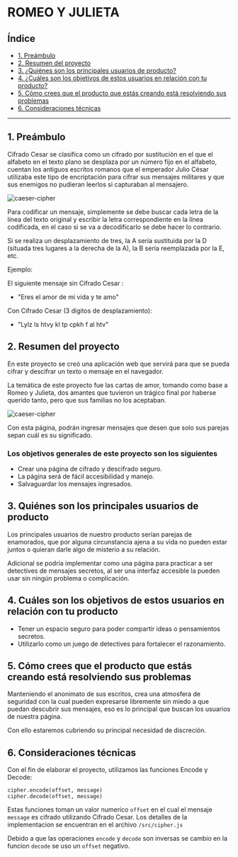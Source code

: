 # ROMEO Y JULIETA

## Índice

* [1. Preámbulo](#1-preámbulo)
* [2. Resumen del proyecto](#2-resumen-del-proyecto)
* [3. ¿Quiénes son los principales usuarios de producto?](#3-Quiénes-son-los-principales-usuarios-de-producto)
* [4. ¿Cuáles son los objetivos de estos usuarios en relación con tu producto?](#4-Cuáles-son-los-objetivos-de-estos-usuarios-en-relación-con-tu-producto)
* [5. Cómo crees que el producto que estás creando está resolviendo sus problemas](#5-Cómo-crees-que-el-producto-que-estás-creando-está-resolviendo-sus-problemas)
* [6. Consideraciones técnicas](#6-consideraciones-técnicas)


***

## 1. Preámbulo

Cifrado Cesar se clasifica como un cifrado por sustitución en el que el alfabeto en el texto plano se desplaza por un número fijo en el alfabeto, 
cuentan los antiguos escritos romanos que el emperador Julio César utilizaba este tipo de encriptación para cifrar sus mensajes militares y que 
sus enemigos no pudieran leerlos si capturaban al mensajero.

![caeser-cipher](https://encrypted-tbn0.gstatic.com/images?q=tbn:ANd9GcQQBuqkRDlS4vNN4bMPQk7KrxuF7fxsy6fpbTraUXh92iZZHeQXkdKk5sS2f62muCu-cnw&usqp=CAU)

Para codificar un mensaje, simplemente se debe buscar cada letra de la línea del texto original y escribir la letra correspondiente en la línea codificada, 
en el caso si se va a decodificarlo se debe hacer lo contrario.

Si se realiza un desplazamiento de tres, la A sería sustituida por la D (situada tres lugares a la derecha de la A), la B sería reemplazada por la E, etc.

Ejemplo: 

El siguiente mensaje sin Cifrado Cesar : 
-  "Eres el amor de mi vida y te amo"

Con Cifrado Cesar (3 digitos de desplazamiento):
- "Lylz ls htvy kl tp cpkh f al htv"

## 2. Resumen del proyecto

En este proyecto se creó una aplicación web que servirá para que se pueda cifrar y descifrar un texto o mensaje en el navegador.

La temática de este proyecto fue las cartas de amor, tomando como base a Romeo y Julieta, dos
amantes que tuvieron un trágico final por haberse querido tanto, pero que sus familias no los aceptaban.

![caeser-cipher](https://upload.wikimedia.org/wikipedia/commons/a/a3/DickseeRomeoandJuliet.jpg)

Con esta página, podrán ingresar mensajes que desen que solo sus parejas sepan cuál es su significado.

### Los objetivos generales de este proyecto son los siguientes

* Crear una página de cifrado y descifrado seguro.
* La página será de fácil accesibilidad y manejo.
* Salvaguardar los mensajes ingresados.

## 3. Quiénes son los principales usuarios de producto

Los principales usuarios de nuestro producto serían parejas de enamorados, que por alguna circunstancia ajena a su vida no pueden estar juntos o quieran darle algo de misterio a su relación.

Adicional se podría implementar como una página para practicar a ser detectives de mensajes secretos, al ser una interfaz accesible la pueden usar sin ningún problema o complicación. 

## 4. Cuáles son los objetivos de estos usuarios en relación con tu producto
* Tener un espacio seguro para poder compartir ideas o pensamientos secretos.
* Utilizarlo como un juego de detectives para fortalecer el razonamiento.

## 5. Cómo crees que el producto que estás creando está resolviendo sus problemas

Manteniendo el anonimato de sus escritos, crea una atmosfera de seguridad con la cual pueden expresarse libremente sin miedo a que puedan descubrir sus mensajes, eso es lo principal que buscan los usuarios de nuestra página.

Con ello estaremos cubriendo su principal necesidad de discreción.

## 6. Consideraciones técnicas

Con el fin de elaborar el proyecto, utilizamos las funciones Encode y Decode:

```
cipher.encode(offset, message)
cipher.decode(offset, message)
```

Estas funciones toman un valor numerico `offset` en el cual el mensaje `message` es cifrado utilizando Cifrado Cesar. Los detalles de la implementacion se encuentran en el archivo `/src/cipher.js`

Debido a que las operaciones `encode` y `decode` son inversas se cambio en la funcion `decode` se uso un `offset` negativo.

